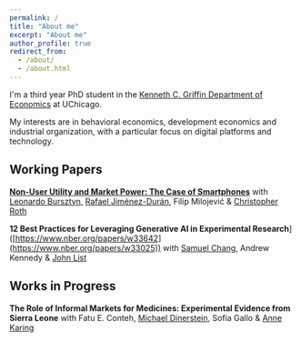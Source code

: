 ```yaml
---
permalink: /
title: "About me"
excerpt: "About me"
author_profile: true
redirect_from: 
  - /about/
  - /about.html
---
```


I'm a third year PhD student in the [Kenneth C. Griffin Department of Economics](https://economics.uchicago.edu/) at UChicago.


My interests are in behavioral economics, development economics and industrial organization, with a particular focus on digital platforms and technology.

## Working Papers

[**Non-User Utility and Market Power: The Case of Smartphones**](https://www.nber.org/papers/w33642)
with [Leonardo Bursztyn](https://leonardobursztyn.com), [Rafael Jiménez-Durán](https://www.rafaeljjd.com), Filip Milojević & [Christopher Roth](https://sites.google.com/site/chrisrotheconomics/home)


**12 Best Practices for Leveraging Generative AI in Experimental Research**]([https://www.nber.org/papers/w33642](https://www.nber.org/papers/w33025))
with [Samuel Chang](https://www.samuelchang.com/about-me), Andrew Kennedy & [John List](https://voices.uchicago.edu/jlist/)

## Works in Progress

**The Role of Informal Markets for Medicines: Experimental Evidence from Sierra Leone** with Fatu E. Conteh, [Michael Dinerstein](https://sites.google.com/site/michaeldinerstein/), Sofia Gallo & [Anne Karing](https://sites.google.com/view/annekaring/home?authuser=0)

